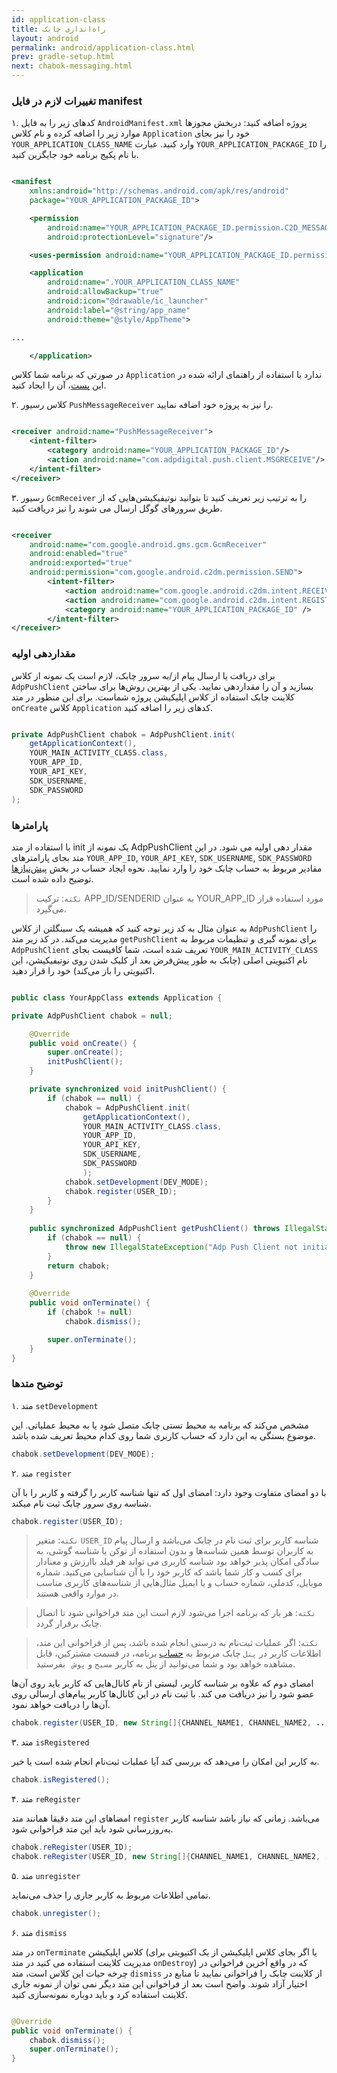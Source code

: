 ```yaml
---
id: application-class
title: راه‌اندازی چابک
layout: android
permalink: android/application-class.html
prev: gradle-setup.html
next: chabok-messaging.html
---
```




### تغییرات لازم در فایل manifest

۱. کدهای زیر را به فایل `AndroidManifest.xml` پروژه اضافه کنید:
دربخش مجوز‌ها موارد زیر را اضافه کرده و نام کلاس `Application` خود را نیز بجای `YOUR_APPLICATION_CLASS_NAME` وارد کنید. عبارت `YOUR_APPLICATION_PACKAGE_ID` را با نام پکیج برنامه خود جایگزین کنید.

```xml

<manifest
    xmlns:android="http://schemas.android.com/apk/res/android"
    package="YOUR_APPLICATION_PACKAGE_ID">

    <permission
        android:name="YOUR_APPLICATION_PACKAGE_ID.permission.C2D_MESSAGE"
        android:protectionLevel="signature"/>

    <uses-permission android:name="YOUR_APPLICATION_PACKAGE_ID.permission.C2D_MESSAGE" />

    <application
        android:name=".YOUR_APPLICATION_CLASS_NAME"
        android:allowBackup="true"
        android:icon="@drawable/ic_launcher"
        android:label="@string/app_name"
        android:theme="@style/AppTheme">

...

    </application>

```

در صورتی که برنامه شما کلاس `Application` ندارد با استفاده از راهنمای ارائه شده در این [پست](https://www.mobomo.com/2011/05/how-to-use-application-object-of-android/)، آن را ایجاد کنید.

۲. کلاس رسیور `PushMessageReceiver` را نیز به پروژه خود اضافه نمایید.

```xml

<receiver android:name="PushMessageReceiver">
    <intent-filter>
        <category android:name="YOUR_APPLICATION_PACKAGE_ID"/>
        <action android:name="com.adpdigital.push.client.MSGRECEIVE"/>
    </intent-filter>
</receiver>

```

۳. رسیور `GcmReceiver` را به ترتیب زیر تعریف کنید تا بتوانید نوتیفیکیشن‌هایی که از طریق سرور‌های گوگل ارسال می شوند را نیز دریافت کنید.

```xml

<receiver
    android:name="com.google.android.gms.gcm.GcmReceiver"
    android:enabled="true"
    android:exported="true"
    android:permission="com.google.android.c2dm.permission.SEND">
        <intent-filter>
            <action android:name="com.google.android.c2dm.intent.RECEIVE" />
            <action android:name="com.google.android.c2dm.intent.REGISTRATION" />
            <category android:name="YOUR_APPLICATION_PACKAGE_ID" />
        </intent-filter>
</receiver>

```






### مقداردهی اولیه
برای دریافت یا ارسال پیام از/به سرور چابک، لازم است یک نمونه از کلاس `AdpPushClient` بسازید و آن را مقداردهی نمایید. یکی از بهترین روش‌ها برای ساختن کلاینت چابک استفاده از کلاس اپلیکیشن پروژه شماست. برای این منظور در متد `onCreate` کلاس `Application` کدهای زیر را اضافه کنید.

```java

private AdpPushClient chabok = AdpPushClient.init(
    getApplicationContext(),
    YOUR_MAIN_ACTIVITY_CLASS.class,
    YOUR_APP_ID,
    YOUR_API_KEY,
    SDK_USERNAME,
    SDK_PASSWORD
); 

```

### پارامترها

با استفاده از متد init یک نمونه از AdpPushClient مقدار دهی اولیه می شود. در این متد بجای پارامتر‌های `YOUR_APP_ID`, `YOUR_API_KEY`, `SDK_USERNAME`, `SDK_PASSWORD` مقادیر مربوط به حساب چابک خود را وارد نمایید. نحوه ایجاد حساب در بخش [پیش‌نیازها](required.html) توضیح داده شده است.

> `نکته`: ترکیب APP_ID/SENDERID به عنوان YOUR_APP_ID مورد استفاده قرار می‌گیرد.

به عنوان مثال به کد زیر توجه کنید که همیشه یک سینگلتن از کلاس `AdpPushClient` را مدیریت می‌کند. 
در کد زیر متد `getPushClient` برای نمونه گیری و تنظیمات مربوط به `AdpPushClient` تعریف شده است، شما کافیست بجای `YOUR_MAIN_ACTIVITY_CLASS` نام اکتیویتی اصلی (چابک به طور پیش‌فرض بعد از کلیک شدن روی نوتیفیکیشن، این اکتیویتی را باز می‌کند) خود را قرار دهید.


```java

public class YourAppClass extends Application {

private AdpPushClient chabok = null;

    @Override
    public void onCreate() {
        super.onCreate();
        initPushClient();
    }

    private synchronized void initPushClient() {
        if (chabok == null) {
            chabok = AdpPushClient.init(
                getApplicationContext(),
                YOUR_MAIN_ACTIVITY_CLASS.class,
                YOUR_APP_ID,
                YOUR_API_KEY,
                SDK_USERNAME,
                SDK_PASSWORD
                );
            chabok.setDevelopment(DEV_MODE);
            chabok.register(USER_ID);
        }
    }
    
    public synchronized AdpPushClient getPushClient() throws IllegalStateException {
        if (chabok == null) {
            throw new IllegalStateException("Adp Push Client not initialized");
        }
        return chabok;
    }
    
    @Override
    public void onTerminate() {
        if (chabok != null)
            chabok.dismiss();

        super.onTerminate();
    }
}

```

### توضیح متدها

۱. متد `setDevelopment`

مشخص می‌کند که برنامه به محیط تستی چابک متصل شود یا به محیط عملیاتی. این موضوع بستگی به این دارد که حساب کاربری شما روی کدام محیط تعریف شده باشد.

```java
chabok.setDevelopment(DEV_MODE);
```


۲. متد `register`

با دو امضای متفاوت وجود دارد:
امضای اول که تنها شناسه کاربر را گرفته و کاربر را با آن شناسه روی سرور چابک ثبت نام میکند.

```java
chabok.register(USER_ID);
```

> `نکته`: متغیر `USER_ID` شناسه کاربر برای ثبت نام در چابک می‌باشد و ارسال پیام‌ به کاربران توسط همین شناسه‌ها و بدون استفاده از توکن یا شناسه گوشی، به سادگی امکان پذیر خواهد بود شناسه کاربری می تواند هر فیلد باارزش و معنا‌دار برای کسب و کار شما باشد که کاربر خود را با آن شناسایی می‌کنید. شماره موبایل، کدملی، شماره حساب و یا ایمیل مثال‌هایی از شناسه‌های کاربری مناسب در موارد واقعی هستند. 
>

> `نکته`: هر بار که برنامه اجرا می‌شود لازم است این متد فراخوانی شود تا اتصال چابک برقرار گردد.

> `نکته`: اگر عملیات ثبت‌نام به درستی انجام شده باشد، پس از فراخوانی این متد،
> اطلاعات کاربر در `پنل`  چابک مربوط به [حساب](http://chabokpush.com)
> برنامه، در قسمت مشترکین، قابل مشاهده خواهد بود و شما می‌توانید از پنل به
> کاربر `مسیج` و `پوش ` بفرستید.


امضای دوم که علاوه بر شناسه کاربر، لیستی از نام‌ کانال‌هایی که کاربر باید روی آن‌ها عضو شود را نیز دریافت می کند. با ثبت نام در این کانال‌ها کاربر پیام‌های ارسالی روی آن‌ها را دریافت خواهد نمود.

```java
chabok.register(USER_ID, new String[]{CHANNEL_NAME1, CHANNEL_NAME2, ...});
```


۳. متد `isRegistered`

به کاربر این امکان را می‌دهد که بررسی کند آیا عملیات ثبت‌نام انجام شده است یا خیر.


```java
chabok.isRegistered();
```

۴. متد `reRegister`

امضاهای این متد دقیقا همانند متد `register` می‌باشد. زمانی که نیاز باشد شناسه کاربر به‌روزرسانی شود باید این متد فراخوانی شود.


```java
chabok.reRegister(USER_ID);
chabok.reRegister(USER_ID, new String[]{CHANNEL_NAME1, CHANNEL_NAME2, ...});
```

۵. متد `unregister`

تمامی اطلاعات مربوط به کاربر جاری را حذف می‌نماید.


```java
chabok.unregister();
```

۶. متد `dismiss`

در متد `onTerminate` کلاس اپلیکیشن (یا اگر بجای کلاس اپلیکیشن از یک اکتیویتی برای مدیریت کلاینت استفاده می کنید در متد `onDestroy`) که در واقع آخرین فراخوانی در چرخه حیات این کلاس است، متد `dismiss` از کلاینت چابک را فراخوانی نمایید تا منابع در اختیار آزاد شوند. واضح است بعد از فراخوانی این متد دیگر نمی توان از نمونه جاری کلاینت استفاده کرد و باید دوباره نمونه‌سازی کنید.

```java

@Override
public void onTerminate() {
    chabok.dismiss();
    super.onTerminate();
}

```

